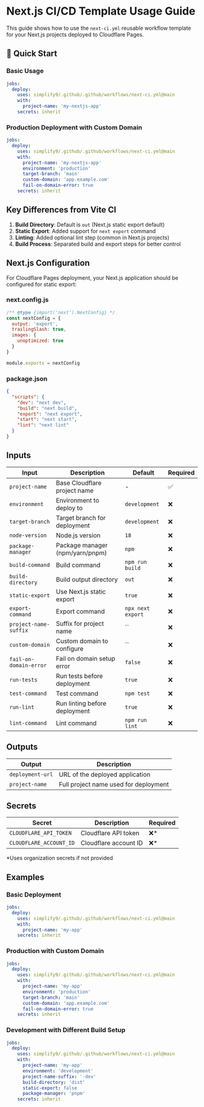 # Next.js CI/CD Template Usage Guide

This guide shows how to use the `next-ci.yml` reusable workflow template for your Next.js projects deployed to Cloudflare Pages.

## 🚀 Quick Start

### Basic Usage
```yaml
jobs:
  deploy:
    uses: simplify9/.github/.github/workflows/next-ci.yml@main
    with:
      project-name: 'my-nextjs-app'
    secrets: inherit
```

### Production Deployment with Custom Domain
```yaml
jobs:
  deploy:
    uses: simplify9/.github/.github/workflows/next-ci.yml@main
    with:
      project-name: 'my-nextjs-app'
      environment: 'production'
      target-branch: 'main'
      custom-domain: 'app.example.com'
      fail-on-domain-error: true
    secrets: inherit
```

## Key Differences from Vite CI

1. **Build Directory**: Default is `out` (Next.js static export default)
2. **Static Export**: Added support for `next export` command
3. **Linting**: Added optional lint step (common in Next.js projects)
4. **Build Process**: Separated build and export steps for better control

## Next.js Configuration

For Cloudflare Pages deployment, your Next.js application should be configured for static export:

### next.config.js
```javascript
/** @type {import('next').NextConfig} */
const nextConfig = {
  output: 'export',
  trailingSlash: true,
  images: {
    unoptimized: true
  }
}

module.exports = nextConfig
```

### package.json
```json
{
  "scripts": {
    "dev": "next dev",
    "build": "next build",
    "export": "next export",
    "start": "next start",
    "lint": "next lint"
  }
}
```

## Inputs

| Input | Description | Default | Required |
|-------|-------------|---------|----------|
| `project-name` | Base Cloudflare project name | - | ✅ |
| `environment` | Environment to deploy to | `development` | ❌ |
| `target-branch` | Target branch for deployment | `development` | ❌ |
| `node-version` | Node.js version | `18` | ❌ |
| `package-manager` | Package manager (npm/yarn/pnpm) | `npm` | ❌ |
| `build-command` | Build command | `npm run build` | ❌ |
| `build-directory` | Build output directory | `out` | ❌ |
| `static-export` | Use Next.js static export | `true` | ❌ |
| `export-command` | Export command | `npx next export` | ❌ |
| `project-name-suffix` | Suffix for project name | `` | ❌ |
| `custom-domain` | Custom domain to configure | `` | ❌ |
| `fail-on-domain-error` | Fail on domain setup error | `false` | ❌ |
| `run-tests` | Run tests before deployment | `true` | ❌ |
| `test-command` | Test command | `npm test` | ❌ |
| `run-lint` | Run linting before deployment | `true` | ❌ |
| `lint-command` | Lint command | `npm run lint` | ❌ |

## Outputs

| Output | Description |
|--------|-------------|
| `deployment-url` | URL of the deployed application |
| `project-name` | Full project name used for deployment |

## Secrets

| Secret | Description | Required |
|--------|-------------|----------|
| `CLOUDFLARE_API_TOKEN` | Cloudflare API token | ❌* |
| `CLOUDFLARE_ACCOUNT_ID` | Cloudflare account ID | ❌* |

*Uses organization secrets if not provided

## Examples

### Basic Deployment
```yaml
jobs:
  deploy:
    uses: simplify9/.github/.github/workflows/next-ci.yml@main
    with:
      project-name: 'my-app'
    secrets: inherit
```

### Production with Custom Domain
```yaml
jobs:
  deploy:
    uses: simplify9/.github/.github/workflows/next-ci.yml@main
    with:
      project-name: 'my-app'
      environment: 'production'
      target-branch: 'main'
      custom-domain: 'app.example.com'
      fail-on-domain-error: true
    secrets: inherit
```

### Development with Different Build Setup
```yaml
jobs:
  deploy:
    uses: simplify9/.github/.github/workflows/next-ci.yml@main
    with:
      project-name: 'my-app'
      environment: 'development'
      project-name-suffix: '-dev'
      build-directory: 'dist'
      static-export: false
      package-manager: 'pnpm'
    secrets: inherit
```